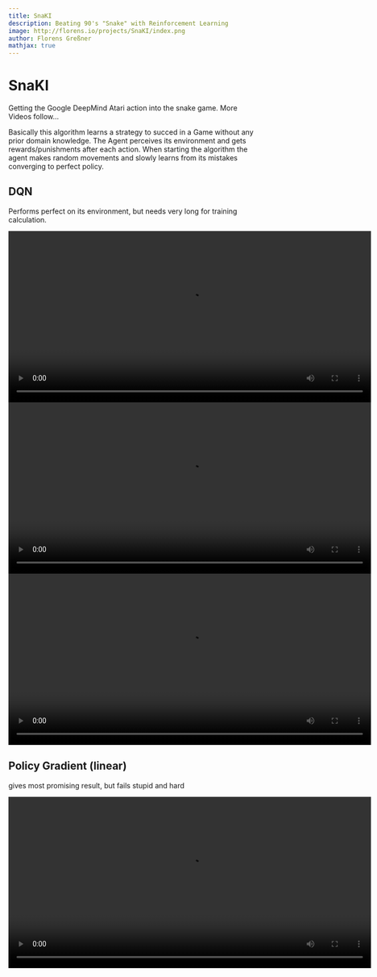 ```yaml
---
title: SnaKI
description: Beating 90's "Snake" with Reinforcement Learning
image: http://florens.io/projects/SnaKI/index.png
author: Florens Greßner
mathjax: true
---
```


# SnaKI

Getting the Google DeepMind Atari action into the snake game.
More Videos follow...

Basically this algorithm learns a strategy to succed in a Game without any prior domain knowledge. The Agent perceives its environment and gets rewards/punishments after each action. When starting the algorithm the agent makes random movements and slowly learns from its mistakes converging to perfect policy.

## DQN
Performs perfect on its environment, but needs very long for training calculation.

<video width="720" height="340" controls>
  <source src="./VID-20180215-WA0000.mp4" type="video/mp4">
</video>
<video width="720" height="340" controls>
  <source src="./VID-20180215-WA0001.mp4" type="video/mp4">
</video>
<video width="720" height="340" controls>
  <source src="./VID-20180215-WA0002.mp4" type="video/mp4">
</video>

## Policy Gradient (linear) 
gives most promising result, but fails stupid and hard

<video width="720" height="340" controls>
  <source src="./VID-20180215-WA0007.mp4" type="video/mp4">
</video>
